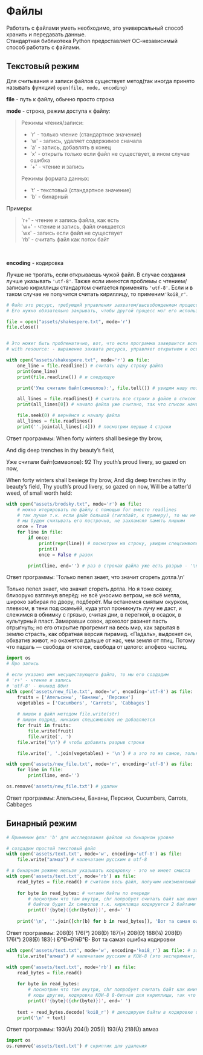 # Файлы

Работать с файлами уметь необходимо, это универсальный способ хранить и передавать данные.  
Стандартная библиотека Python предоставляет ОС-независимый способ работать с файлами.

## Текстовый режим 

Для считывания и записи файлов существует метод(так иногда принято называть функции) ``open(file, mode, encoding)``

**file** - путь к файлу, обычно просто строка

**mode** - строка, режим доступа к файлу:  
> Режимы чтения/записи: 
> - 'r' - только чтение (стандартное значение)
> - 'w' - запись, удаляет содержимое сначала
> - 'a' - запись, добавлять в конец 
> - 'x' - открыть только если файл не существует, в ином случае ошибка
> - '+' - чтение и запись  
> 
>Режимы формата данных: 
> - 't' - текстовый (стандартное значение)
> - 'b' - бинарный 

Примеры:  
> 'r+' - чтение и запись файла, как есть  
> 'w+' - чтение и запись, файл очищается  
> 'wx' - запись если файл не существует  
> 'rb' - считать файл как поток байт  

<br/>

**encoding** - кодировка  

Лучше не трогать, если открываешь чужой файл. В случае создания лучше указывать ``'utf-8'``. Также если имеются проблемы с чтением/записью кириллицы стандартом считается применять ``'utf-8'``. Если и в таком случае не получится считать кириллицу, то применим``'koi8_r'``. 

```python
# Файл это ресурс, требующий управления захватом/высвобождением процессом
# Его нужно обязательно закрывать, чтобы другой процесс мог его использвать

file = open("assets/shakespere.txt", mode='r')
file.close()


# Это может быть проблематично, вот, что если программа завершится вследствие ошибки и файл не будет освобождён?
# with resource: - выражение захвата ресурса, управляет открытием и освобождением файла, даже в случае ошибки

with open("assets/shakespere.txt", mode='r') as file:
    one_line = file.readline() # считать одну строку файла
    print(one_line)
    print(file.readline()) # и следующую

    print('Уже считали байт(символов):', file.tell()) # увидим нашу позиию, а именно кол-во байт уже считаных с начала файла

    all_lines = file.readlines() # считать все строки в файле в список
    print(all_lines[0]) # начало файла уже считано, так что список начинается с третьей строки

    file.seek(0) # вернёмся к началу файла
    all_lines = file.readlines()
    print(''.join(all_lines[:4])) # посмотрим первые 4 строки
```
Ответ программы: 
When forty winters shall besiege thy brow,

And dig deep trenches in thy beauty’s field,

Уже считали байт(символов): 92
Thy youth’s proud livery, so gazed on now,

When forty winters shall besiege thy brow,
And dig deep trenches in thy beauty’s field,
Thy youth’s proud livery, so gazed on now,
Will be a tatter’d weed, of small worth held:

```python
with open("assets/brodsky.txt", mode='r') as file:
    # можно итерировать по файлу с помощью for вместо readlines
    # так лучше т.к. если файл большой (гигабайт, к примеру), то мы не будем помещать его весь сразу в RAM
    # мы будем считывать его построчно, не захламляя память лишним
    once = True
    for line in file: 
        if once:
            print(repr(line)) # посмотрим на строку, увидим спецсимволы силой repr()
            print()
            once = False # разок

        print(line, end='') # раз в строках файла уже есть разрыв - '\n', то end='', чтобы не добавлять лишних разрывов
```
Ответ программы: 
'Только пепел знает, что значит сгореть дотла.\n'

Только пепел знает, что значит сгореть дотла.
Но я тоже скажу, близоруко взглянув вперёд:
не всё уносимо ветром, не всё метла,
широко забирая по двору, подберёт.
Мы останемся смятым окурком, плевком, в тени
под скамьёй, куда угол проникнуть лучу не даст,
и слежимся в обнимку с грязью, считая дни,
в перегной, в осадок, в культурный пласт.
Замаравши совок, археолог разинет пасть
отрыгнуть; но его открытие прогремит
на весь мир, как зарытая в землю страсть,
как обратная версия пирамид.
«Падаль», выдохнет он, обхватив живот,
но окажется дальше от нас, чем земля от птиц.
Потому что падаль — свобода от клеток, свобода от
целого: апофеоз частиц.

```python
import os
# Про запись

# если указано имя несуществующего файла, то мы его создадим
# 'r+' - чтение и запись
# 'utf-8' - юникод 8бит
with open('assets/new_file.txt', mode='w', encoding='utf-8') as file: 
    fruits = ['Апельсины', 'Бананы', 'Персики']
    vegetables = ['Сucumbers', 'Carrots', 'Cabbages']
    
    # пишем в файл методом file.write(str)
    # пишем подряд, никаких спецсимволов не добавляется
    for fruit in fruits:
        file.write(fruit)
        file.write(', ')
    file.write('\n') # чтобы добавить разрыв строки

    file.write(', '.join(vegetables) + '\n') # а это то же самое, только лучше

with open('assets/new_file.txt', mode='r', encoding='utf-8') as file:  
    for line in file:
        print(line, end='')

os.remove('assets/new_file.txt') # удалим
```
Ответ программы:
Апельсины, Бананы, Персики, 
Сucumbers, Carrots, Cabbages

## Бинарный режим

```python
# Применим флаг 'b' для исследования файлов на бинарном уровне

# создадим простой текстовый файл
with open('assets/text.txt', mode='w', encoding='utf-8') as file:
    file.write("алмаз") # напечатаем русским в utf-8

# в бинарном режиме нельзя указывать кодировку - это не имеет смысла
with open('assets/text.txt', mode='rb') as file:
    read_bytes = file.read() # считаем весь файл, получим неизменяемый массив байт
    
    for byte in read_bytes: # читаем байты по очереди
        # посмотрим что там внутри, chr попробует считать байт как юникод 
        # байтов будет 2x символов т.к. кириллица кодируется 2 байтами в utf-8
        print(f'{byte}({chr(byte)})', end=' ') 
    
    print('\n', ''.join([chr(b) for b in read_bytes]), 'Вот та самая ошибка кодировки')
```
Ответ программы: 
208(Ð) 176(°) 208(Ð) 187(») 208(Ð) 188(¼) 208(Ð) 176(°) 208(Ð) 183(·) 
 Ð°Ð»Ð¼Ð°Ð· Вот та самая ошибка кодировки

```python
with open('assets/text.txt', mode='w', encoding='koi8_r') as file: # закодируем другой кодировкой
    file.write("алмаз") # напечатаем русским в КОИ-8 (это эксперимент, в быту только utf-8)

with open('assets/text.txt', mode='rb') as file:
    read_bytes = file.read() 
    
    for byte in read_bytes:
        # посмотрим что там внутри, chr попробует считать байт как юникод 
        # коды другие, кодировка КОИ-8 8-битная для кириллицы, так что никакой дубликации
        print(f'{byte}({chr(byte)})', end=' ') 
    
    text = read_bytes.decode('koi8_r') # декодируем байты в кодировке оригинала
    print('\n' + text)
```
Ответ программы: 
193(Á) 204(Ì) 205(Í) 193(Á) 218(Ú) 
алмаз

```python
import os 
os.remove('assets/text.txt') # скриптик для удаления
```